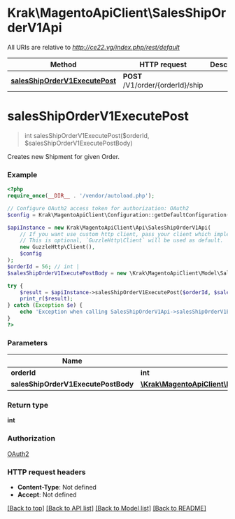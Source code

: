 # Krak\MagentoApiClient\SalesShipOrderV1Api

All URIs are relative to *http://ce22.vg/index.php/rest/default*

Method | HTTP request | Description
------------- | ------------- | -------------
[**salesShipOrderV1ExecutePost**](SalesShipOrderV1Api.md#salesShipOrderV1ExecutePost) | **POST** /V1/order/{orderId}/ship | 


# **salesShipOrderV1ExecutePost**
> int salesShipOrderV1ExecutePost($orderId, $salesShipOrderV1ExecutePostBody)



Creates new Shipment for given Order.

### Example
```php
<?php
require_once(__DIR__ . '/vendor/autoload.php');

// Configure OAuth2 access token for authorization: OAuth2
$config = Krak\MagentoApiClient\Configuration::getDefaultConfiguration()->setAccessToken('YOUR_ACCESS_TOKEN');

$apiInstance = new Krak\MagentoApiClient\Api\SalesShipOrderV1Api(
    // If you want use custom http client, pass your client which implements `GuzzleHttp\ClientInterface`.
    // This is optional, `GuzzleHttp\Client` will be used as default.
    new GuzzleHttp\Client(),
    $config
);
$orderId = 56; // int | 
$salesShipOrderV1ExecutePostBody = new \Krak\MagentoApiClient\Model\SalesShipOrderV1ExecutePostBody(); // \Krak\MagentoApiClient\Model\SalesShipOrderV1ExecutePostBody | 

try {
    $result = $apiInstance->salesShipOrderV1ExecutePost($orderId, $salesShipOrderV1ExecutePostBody);
    print_r($result);
} catch (Exception $e) {
    echo 'Exception when calling SalesShipOrderV1Api->salesShipOrderV1ExecutePost: ', $e->getMessage(), PHP_EOL;
}
?>
```

### Parameters

Name | Type | Description  | Notes
------------- | ------------- | ------------- | -------------
 **orderId** | **int**|  |
 **salesShipOrderV1ExecutePostBody** | [**\Krak\MagentoApiClient\Model\SalesShipOrderV1ExecutePostBody**](../Model/SalesShipOrderV1ExecutePostBody.md)|  | [optional]

### Return type

**int**

### Authorization

[OAuth2](../../README.md#OAuth2)

### HTTP request headers

 - **Content-Type**: Not defined
 - **Accept**: Not defined

[[Back to top]](#) [[Back to API list]](../../README.md#documentation-for-api-endpoints) [[Back to Model list]](../../README.md#documentation-for-models) [[Back to README]](../../README.md)

